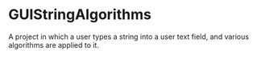 # GUIStringAlgorithms
A project in which a user types a string into a user text field, and various algorithms are applied to it.
